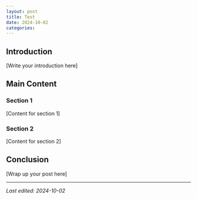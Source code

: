 ```yaml
---
layout: post
title: Test
date: 2024-10-02
categories:
---
```


## Introduction

[Write your introduction here]

## Main Content

### Section 1

[Content for section 1]

### Section 2

[Content for section 2]

## Conclusion

[Wrap up your post here]

---

_Last edited: 2024-10-02_